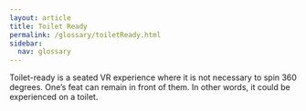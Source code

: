 ```yaml
---
layout: article
title: Toilet Ready
permalink: /glossary/toiletReady.html
sidebar:
  nav: glossary
---
```

Toilet-ready is a seated VR experience where it is not necessary to spin 360 degrees. One’s feat can remain in front of them. In other words, it could be experienced on a toilet. 